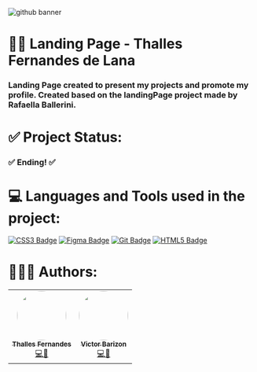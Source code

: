 ![github banner](https://user-images.githubusercontent.com/57325727/147422661-4fff5d14-34b0-4076-ac87-644408aa93d7.png)

# 👨‍💻 Landing Page - Thalles Fernandes de Lana

### Landing Page created to present my projects and promote my profile. Created based on the landingPage project made by Rafaella Ballerini.

# ✅ Project Status:
### ✅ Ending! ✅

# 💻 Languages and Tools used in the project:
[![CSS3 Badge](https://img.shields.io/badge/CSS3-1572B6?style=for-the-badge&logo=css3&logoColor=white)](https://developer.mozilla.org/pt-BR/docs/Web/CSS)
[![Figma Badge](https://img.shields.io/badge/Figma-F24E1E?style=for-the-badge&logo=figma&logoColor=white)](https://www.figma.com)
[![Git Badge](https://img.shields.io/badge/Git-F05032?style=for-the-badge&logo=git&logoColor=white)](https://git-scm.com)
[![HTML5 Badge](https://img.shields.io/badge/HTML5-E34F26?style=for-the-badge&logo=html5&logoColor=white)](https://developer.mozilla.org/pt-BR/docs/Glossary/HTML5)

# 👨🏻‍💻 Authors:

<table>
  <tr>
    <td align="center"><a href="https://github.com/ThallesLana"><img style="border-radius: 50%;" src="https://avatars.githubusercontent.com/u/57325727?v=4" width="100px;" alt=""/><br /><sub><b>Thalles Fernandes</b></sub></a><br /><a href="https://github.com/ThallesLana" title="Thalles">💻🚀</a></td>
    <td align="center"><a href="https://github.com/victorbarizon"><img style="border-radius: 50%;" src="https://avatars.githubusercontent.com/u/62120782?v=4" width="100px;" alt=""/><br /><sub><b>Victor Barizon</b></sub></a><br /><a href="https://github.com/victorbarizon" title="Barizon">💻🚀</a></td>
   </tr>
</table>
